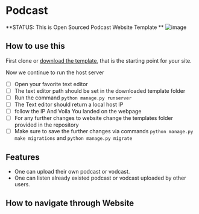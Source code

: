 # Podcast

**STATUS: This is Open Sourced Podcast Website Template **
![image](https://user-images.githubusercontent.com/76595496/123920376-80e01d80-d9a3-11eb-90cf-dff6caef6828.png)








## How to use this

First clone or [download the template](git@github.com:harshp77/Internship-Website-.git), that is the starting point for your site.

Now we continue to run the host server

 - [ ] Open your favorite text editor 
 - [ ] The text editor path should be set in the downloaded template folder
 - [ ] Run the command ``` python manage.py runserver ```
 - [ ] The Text editor should return a local host IP
 - [ ] follow the IP And Voila You landed on the webpage
 - [ ] For any further changes to website change the templates folder provided in the repository
 - [ ] Make sure to save the further changes via commands ``` python manage.py make migrations ``` and ``` python manage.py migrate ```
  
## Features
- One can upload their own podcast or vodcast.
- One can listen already existed podcast or vodcast uploaded by other users.

## How to navigate through Website
